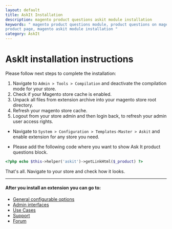 ```yaml
---
layout: default
title: AskIt Installation
description: magento product questions askit module installation
keywords: " magento product questions module, product questions on magento
product page, magento askit module installation "
category: AskIt
---
```


# AskIt installation instructions

Please follow next steps to complete the installation:

1. Navigate to `Admin > Tools > Compilation` and deactivate the compilation
mode for your store.
2. Check if your Magento store cache is enabled.
3. Unpack all files from extension archive into your magento store root directory.
4. Refresh your magento store cache.
5. Logout from your store admin and then login back, to refresh your admin user
access rights.

* Navigate to `System > Configuration > Templates-Master > Askit` and
enable extension for any store you need.

* Please add the following code where you want to show Ask It product questions
block.

```php
<?php echo $this->helper('askit')->getLinkHtml($_product) ?>
```

That's all. Navigate to your store and check how it looks.

___

#### After you install an extension you can go to:

*   [General configurable options](../general-configurable-options/)
*   [Admin interfaces](../admin-interfaces/)
*   [Use Cases](../use-cases/)
*   [Support](https://swissuplabs.com/contacts/)
*   [Forum](https://swissuplabs.com/magento-forum/)
